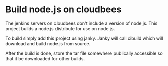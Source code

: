 # Build node.js on cloudbees

The jenkins servers on cloudbees don't include a version of node js.
This project builds a node.js distribute for use on node.js.

To build simply add this project using janky. Janky will call cibuild
which will download and build node.js from source.

After the build is done, store the tar file somewhere publically
accessible so that it be downloaded for other builds.
